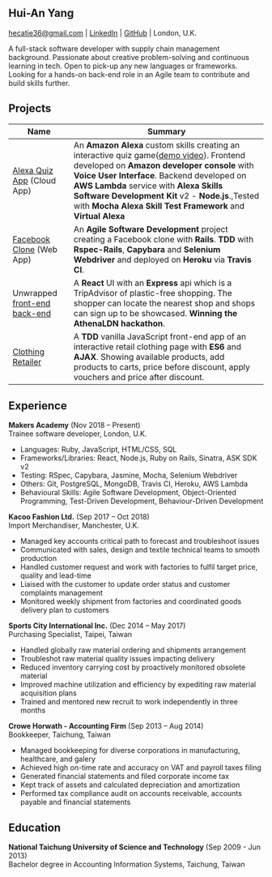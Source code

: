 ## Hui-An Yang
[hecatie36@gmail.com](hecatie36@gmail.com) | [LinkedIn](https://www.linkedin.com/in/hui-an-yang/) | [GitHub](https://github.com/anhuiyang) | London, U.K.

A full-stack software developer with supply chain management background.  Passionate about creative problem-solving and continuous learning in tech. Open to pick-up any new languages or frameworks. Looking for a hands-on back-end role in an Agile team to contribute and build skills further. 

## Projects

| Name                                                                                                                               | Summary                                                                                                                                                                                                                                                                                                                                                                                                                |
|------------------------------------------------------------------------------------------------------------------------------------|------------------------------------------------------------------------------------------------------------------------------------------------------------------------------------------------------------------------------------------------------------------------------------------------------------------------------------------------------------------------------------------------------------------------|
| [Alexa Quiz App](https://github.com/anhuiyang/alexa_node_js_quiz) (Cloud App)                                                      | An **Amazon Alexa** custom skills creating an interactive quiz game([demo video](https://www.youtube.com/watch?v=u7rnM6qNkW8&feature=youtu.be)). Frontend developed on **Amazon developer console** with **Voice User Interface**. Backend developed on **AWS Lambda** service with **Alexa Skills Software Development Kit** v2 - **Node.js**.,Tested with **Mocha Alexa Skill Test Framework** and **Virtual Alexa** |
| [Facebook Clone](https://github.com/anhuiyang/acebook-team-rocket) (Web App)                                                       | An **Agile Software Development** project creating a Facebook clone with **Rails**. **TDD** with **Rspec-Rails**, **Capybara** and **Selenium Webdriver** and deployed on **Heroku** via **Travis CI**.                                                                                                                                                                                                                |
| Unwrapped [front-end](https://github.com/HuxleyM/unwrapped_frontEnd_Athena) [back-end](https://github.com/anhuiyang/unwrapped_api) | A **React** UI with an **Express** api which is a TripAdvisor of plastic-free shopping. The shopper can locate the nearest shop and shops can sign up to be showcased. **Winning the AthenaLDN hackathon**.                                                                                                                                                                                                            |
| [Clothing Retailer](https://github.com/anhuiyang/retailer)                                                                         | A **TDD** vanilla JavaScript front-end app of an interactive retail clothing page with **ES6** and **AJAX**. Showing available products, add products to carts, price before discount, apply vouchers and price after discount.                                                                                                                                                                                        |

## Experience

**Makers Academy** (Nov 2018 – Present)     
Trainee software developer, London, U.K.
 - Languages: Ruby, JavaScript, HTML/CSS, SQL
 - Frameworks/Libraries: React, Node.js, Ruby on Rails, Sinatra, ASK SDK v2
 - Testing: RSpec, Capybara, Jasmine, Mocha, Selenium Webdriver
 - Others: Git, PostgreSQL, MongoDB, Travis CI, Heroku, AWS Lambda
 - Behavioural Skills: Agile Software Development, Object-Oriented Programming, Test-Driven Development, Behaviour-Driven Development

**Kacoo Fashion Ltd.** (Sep 2017 – Oct 2018)    
Import Merchandiser, Manchester, U.K.
 - Managed key accounts critical path to forecast and troubleshoot issues
 - Communicated with sales, design and textile technical teams to smooth production
 - Handled customer request and work with factories to fulfil target price, quality and lead-time
 - Liaised with the customer to update order status and customer complaints management
 - Monitored weekly shipment from factories and coordinated goods delivery plan to customers

**Sports City International Inc.** (Dec 2014 – May 2017)   
Purchasing Specialist, Taipei, Taiwan  
 - Handled globally raw material ordering and shipments arrangement
 - Troubleshot raw material quality issues impacting delivery
 - Reduced inventory carrying cost by proactively monitored obsolete material
 - Improved machine utilization and efficiency by expediting raw material acquisition plans
 - Trained and mentored new recruit to work independently in three months

**Crowe Horwath - Accounting Firm** (Sep 2013 – Aug 2014)   
Bookkeeper, Taichung, Taiwan  
- Managed bookkeeping for diverse corporations in manufacturing, healthcare, and galery
- Achieved high on-time rate and accuracy on VAT and payroll taxes filing
- Generated financial statements and filed corporate income tax
- Kept track of assets and calculated depreciation and amortization
- Performed tax compliance audit on accounts receivable, accounts payable and financial statements

## Education

**National Taichung University of Science and Technology** (Sep 2009 - Jun 2013)  
Bachelor degree in Accounting Information Systems, Taichung, Taiwan
